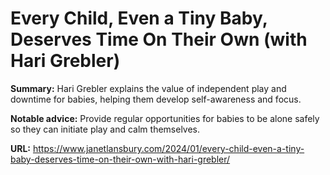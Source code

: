 # Every Child, Even a Tiny Baby, Deserves Time On Their Own (with Hari Grebler)

**Summary:** Hari Grebler explains the value of independent play and downtime for babies, helping them develop self-awareness and focus.

**Notable advice:** Provide regular opportunities for babies to be alone safely so they can initiate play and calm themselves.

**URL:** https://www.janetlansbury.com/2024/01/every-child-even-a-tiny-baby-deserves-time-on-their-own-with-hari-grebler/
